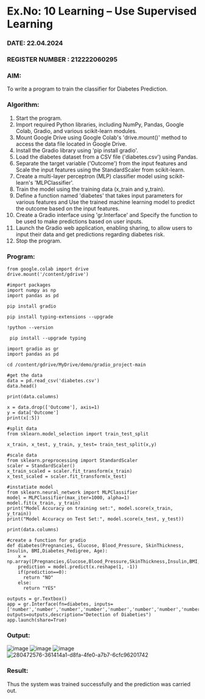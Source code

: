 # Ex.No: 10 Learning – Use Supervised Learning  
### DATE: 22.04.2024                                                                           
### REGISTER NUMBER : 212222060295
### AIM: 
To write a program to train the classifier for Diabetes Prediction.
###  Algorithm:
1. Start the program.
2. Import required Python libraries, including NumPy, Pandas, Google Colab, Gradio, and various
scikit-learn modules.
3. Mount Google Drive using Google Colab's 'drive.mount()' method to access the data file
located in Google Drive.
4. Install the Gradio library using 'pip install gradio'.
5. Load the diabetes dataset from a CSV file ('diabetes.csv') using Pandas.
6. Separate the target variable ('Outcome') from the input features and Scale the input features
using the StandardScaler from scikit-learn.
7. Create a multi-layer perceptron (MLP) classifier model using scikit-learn's 'MLPClassifier'.
8. Train the model using the training data (x_train and y_train).
9. Define a function named 'diabetes' that takes input parameters for various features and Use
the trained machine learning model to predict the outcome based on the input features.
10. Create a Gradio interface using 'gr.Interface' and Specify the function to be used to make
predictions based on user inputs.
11. Launch the Gradio web application, enabling sharing, to allow users to input their data and
get predictions regarding diabetes risk.
12. Stop the program.
### Program:
```
from google.colab import drive
drive.mount('/content/gdrive')
```
```
#import packages
import numpy as np
import pandas as pd
```
```
pip install gradio
```
```
pip install typing-extensions --upgrade
```
```
!python --version
```
```
 pip install --upgrade typing
```
```
import gradio as gr
import pandas as pd
```
```
cd /content/gdrive/MyDrive/demo/gradio_project-main
```
```
#get the data
data = pd.read_csv('diabetes.csv')
data.head()
```
```
print(data.columns)
```
```
x = data.drop(['Outcome'], axis=1)
y = data['Outcome']
print(x[:5])
```
```
#split data
from sklearn.model_selection import train_test_split

x_train, x_test, y_train, y_test= train_test_split(x,y)
```
```
#scale data
from sklearn.preprocessing import StandardScaler
scaler = StandardScaler()
x_train_scaled = scaler.fit_transform(x_train)
x_test_scaled = scaler.fit_transform(x_test)
```
```
#instatiate model
from sklearn.neural_network import MLPClassifier
model = MLPClassifier(max_iter=1000, alpha=1)
model.fit(x_train, y_train)
print("Model Accuracy on training set:", model.score(x_train, y_train))
print("Model Accuracy on Test Set:", model.score(x_test, y_test))
```
```
print(data.columns)
```
```
#create a function for gradio
def diabetes(Pregnancies, Glucose, Blood_Pressure, SkinThickness, Insulin, BMI,Diabetes_Pedigree, Age):
    x = np.array([Pregnancies,Glucose,Blood_Pressure,SkinThickness,Insulin,BMI,Diabetes_Pedigree,Age])
    prediction = model.predict(x.reshape(1, -1))
    if(prediction==0):
      return "NO"
    else:
      return "YES"
```
```
outputs = gr.Textbox()
app = gr.Interface(fn=diabetes, inputs=['number','number','number','number','number','number','number','number'], outputs=outputs,description="Detection of Diabeties")
app.launch(share=True)
```

### Output:
![image](https://github.com/NithishThirumalai/AI_Lab_2023-24/assets/114301782/f65f8935-6a7a-4259-80d1-9ad3f507c81a)
![image](https://github.com/NithishThirumalai/AI_Lab_2023-24/assets/114301782/f06f890e-a127-43ed-84d0-c0630ea114bb)
![image](https://github.com/NithishThirumalai/AI_Lab_2023-24/assets/114301782/afa24ae2-4f97-4a7a-b291-0c63aa878612)
![280472576-361414a1-d8fa-4fe0-a7b7-6cfc96201742](https://github.com/NithishThirumalai/AI_Lab_2023-24/assets/114301782/d907f1f6-49ff-41c9-95c1-09d90122ee41)




### Result:
Thus the system was trained successfully and the prediction was carried out.
